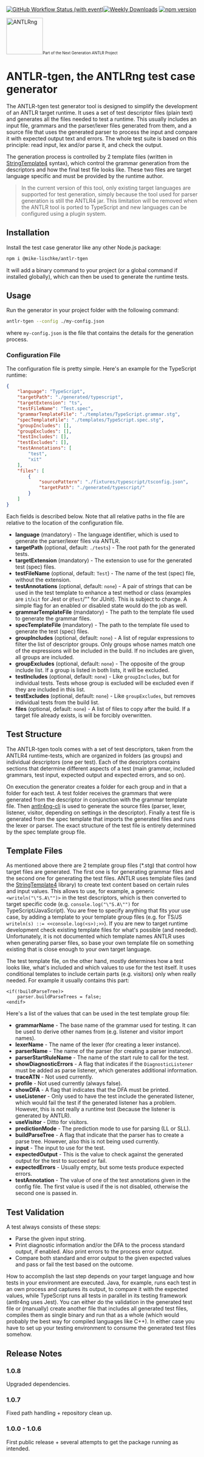 [![GitHub Workflow Status (with event)](https://img.shields.io/github/actions/workflow/status/mike-lischke/antlr-tgen/nodejs.yml?style=for-the-badge&logo=github)](https://github.com/mike-lischke/stringtemplate4ts/actions/workflows/nodejs.yml)[![Weekly Downloads](https://img.shields.io/npm/dw/@mike-lischke/antlr-tgen?style=for-the-badge&color=blue)](https://www.npmjs.com/package/antlr-tgen)
[![npm version](https://img.shields.io/npm/v/@mike-lischke/antlr-tgen?style=for-the-badge&color=yellow)](https://www.npmjs.com/package/antlr4ng)

<img src="https://raw.githubusercontent.com/mike-lischke/mike-lischke/master/images/ANTLRng2.svg" title="ANTLR Next Generation" alt="ANTLRng" width="96" height="96"/><label style="font-size: 70%">Part of the Next Generation ANTLR Project</label>

# ANTLR-tgen, the ANTLRng test case generator

The ANTLR-tgen test generator tool is designed to simplify the development of an ANTLR target runtime. It uses a set of test descriptor files (plain text) and generates all the files needed to test a runtime. This usually includes an input file, grammars and the parser/lexer files generated from them, and a source file that uses the generated parser to process the input and compare it with expected output text and errors. The whole test suite is based on this principle: read input, lex and/or parse it, and check the output.

The generation process is controlled by 2 template files (written in [StringTemplate4](https://github.com/antlr/stringtemplate4/blob/master/doc/index.md) syntax), which control the grammar generation from the descriptors and how the final test file looks like. These two files are target language specific and must be provided by the runtime author.

> In the current version of this tool, only existing target languages are supported for test generation, simply because the tool used for parser generation is still the ANTLR4 jar. This limitation will be removed when the ANTLR tool is ported to TypeScript and new languages can be configured using a plugin system.

## Installation

Install the test case generator like any other Node.js package:

```bash
npm i @mike-lischke/antlr-tgen
```

It will add a binary command to your project (or a global command if installed globally), which can then be used to generate the runtime tests.

## Usage

Run the generator in your project folder with the following command:

```bash
antlr-tgen --config ./my-config.json
```

where `my-config.json` is the file that contains the details for the generation process.

### Configuration File

The configuration file is pretty simple. Here's an example for the TypeScript runtime:

```json
{
    "language": "TypeScript",
    "targetPath": "./generated/typescript",
    "targetExtension": "ts",
    "testFileName": "Test.spec",
    "grammarTemplateFile": "./templates/TypeScript.grammar.stg",
    "specTemplateFile": "./templates/TypeScript.spec.stg",
    "groupIncludes": [],
    "groupExcludes": [],
    "testIncludes": [],
    "testExcludes": [],
    "testAnnotations": [
        "test",
        "xit"
    ],
    "files": [
        {
            "sourcePattern": "./fixtures/typescript/tsconfig.json",
            "targetPath": "./generated/typescript/"
        }
    ]
}
```

Each fields is described below. Note that all relative paths in the file are relative to the location of the configuration file.

* **language** (mandatory) - The language identifier, which is used to generate the parser/lexer files via ANTLR.
* **targetPath** (optional, default: `./tests`) - The root path for the generated tests.
* **targetExtension** (mandatory) - The extension to use for the generated test (spec) files.
* **testFileName** (optional, default: `Test`) - The name of the test (spec) file, without the extension.
* **testAnnotations** (optional, default: `none`) - A pair of strings that can be used in the test template to enhance a test method or class (examples are `it`/`xit` for Jest or `@Test`/"" for JUnit). This is subject to change. A simple flag for an enabled or disabled state would do the job as well.
* **grammarTemplateFile** (mandatory) - The path to the template file used to generate the grammar files.
* **specTemplateFile** (mandatory) - The path to the template file used to generate the test (spec) files.
* **groupIncludes** (optional, default: `none`) - A list of regular expressions to filter the list of descriptor groups. Only groups whose names match one of the expressions will be included in the build. If no includes are given, all groups are included.
* **groupExcludes** (optional, default: `none`) - The opposite of the group include list. If a group is listed in both lists, it will be excluded.
* **testIncludes** (optional, default: `none`) - Like `groupIncludes`, but for individual tests. Tests whose group is excluded will be excluded even if they are included in this list.
* **testExcludes** (optional, default: `none`) - Like `groupExcludes`, but removes individual tests from the build list.
* **files** (optional, default: `none`) - A list of files to copy after the build. If a target file already exists, is will be forcibly overwritten.

## Test Structure

The ANTLR-tgen tools comes with a set of test descriptors, taken from the ANTLR4 runtime-tests, which are organized in folders (as groups) and individual descriptors (one per test). Each of the descriptors contains sections that determine different aspects of a test (main grammar, included grammars, test input, expected output and expected errors, and so on).

On execution the generator creates a folder for each group and in that a folder for each test. A test folder receives the grammars that were generated from the descriptor in conjunction with the grammar template file. Then [antlr4ng-cli](https://www.npmjs.com/package/antlr4ng-cli) is used to generate the source files (parser, lexer, listener, visitor, depending on settings in the descriptor). Finally a test file is generated from the spec template that imports the generated files and runs the lexer or parser. The exact structure of the test file is entirely determined by the spec template group file.

## Template Files

As mentioned above there are 2 template group files (*.stg) that control how target files are generated. The first one is for generating grammar files and the second one for generating the test files. ANTLR uses template files (and the [StringTemplate4](https://github.com/antlr/stringtemplate4/blob/master/doc/index.md) library) to create text content based on certain rules and input values. This allows to use, for example, a generic `<writeln("\"S.A\"")>` in the test descriptors, which is then converted to target specific code (e.g. `console.log("\"S.A\"")` for TypeScript/JavaScript). You are free to specify anything that fits your use case, by adding a template to your template group files (e.g. for TS/JS `writeln(s) ::= <<console.log(<s>);>>`). If you are new to target runtime development check existing template files for what's possible (and needed). Unfortunately, it is not documented which template names ANTLR uses when generating parser files, so base your own template file on something existing that is close enough to your own target language.

The test template file, on the other hand, mostly determines how a test looks like, what's included and which values to use for the test itself. It uses conditional templates to include certain parts (e.g. visitors) only when really needed. For example it usually contains this part:

```
<if(!buildParseTree)>
    parser.buildParseTrees = false;
<endif>
```

Here's a list of the values that can be used in the test template group file:

* **grammarName** - The base name of the grammar used for testing. It can be used to derive other names from (e.g. listener and visitor import names).
* **lexerName** - The name of the lexer (for creating a lexer instance).
* **parserName** - The name of the parser (for creating a parser instance).
* **parserStartRuleName** - The name of the start rule to call for the test.
* **showDiagnosticErrors** - A flag that indicates if the `DiagnosticListener` must be added as parse listener, which generates additional information.
* **traceATN** - Not used currently.
* **profile** - Not used currently (always false).
* **showDFA** - A flag that indicates that the DFA must be printed.
* **useListener** - Only used to have the test include the generated listener, which would fail the test if the generated listener has a problem. However, this is not really a runtime test (because the listener is generated by ANTLR).
* **useVisitor** - Ditto for visitors.
* **predictionMode** - The prediction mode to use for parsing (LL or SLL).
* **buildParseTree** - A flag that indicate that the parser has to create a parse tree. However, also this is not being used currently.
* **input** - The input to use for the test.
* **expectedOutput** - This is the value to check against the generated output for the test to succeed or fail.
* **expectedErrors** - Usually empty, but some tests produce expected errors.
* **testAnnotation** - The value of one of the test annotations given in the config file. The first value is used if the is not disabled, otherwise the second one is passed in.

## Test Validation

A test always consists of these steps:

- Parse the given input string.
- Print diagnostic information and/or the DFA to the process standard output, if enabled. Also print errors to the process error output.
- Compare both standard and error output to the given expected values and pass or fail the test based on the outcome.

How to accomplish the last step depends on your target language and how tests in your environment are executed. Java, for example, runs each test in an own process and captures its output, to compare it with the expected values, while TypeScript runs all tests in parallel in its testing framework (antlr4ng uses Jest). You can either do the validation in the generated test file or (manually) create another file that includes all generated test files, compiles them as single binary and run that as a whole (which would probably the best way for compiled languages like C++). In either case you have to set up your testing environment to consume the generated test files somehow.

## Release Notes

### 1.0.8

Upgraded dependencies.

### 1.0.7

Fixed path handling + repository clean up.

### 1.0.0 - 1.0.6

First public release + several attempts to get the package running as intended.
